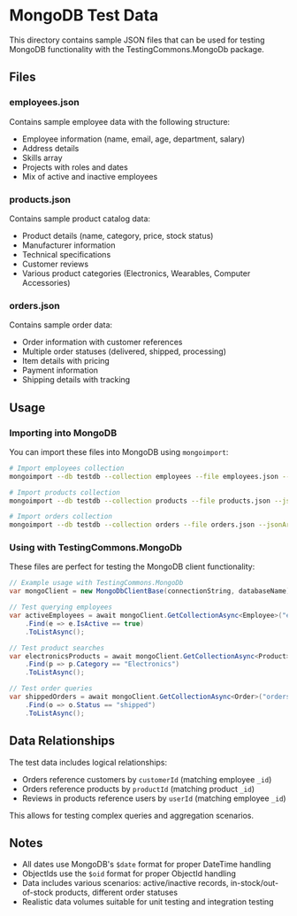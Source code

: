 # MongoDB Test Data

This directory contains sample JSON files that can be used for testing MongoDB functionality with the TestingCommons.MongoDb package.

## Files

### employees.json
Contains sample employee data with the following structure:
- Employee information (name, email, age, department, salary)
- Address details
- Skills array
- Projects with roles and dates
- Mix of active and inactive employees

### products.json  
Contains sample product catalog data:
- Product details (name, category, price, stock status)
- Manufacturer information
- Technical specifications
- Customer reviews
- Various product categories (Electronics, Wearables, Computer Accessories)

### orders.json
Contains sample order data:
- Order information with customer references
- Multiple order statuses (delivered, shipped, processing)
- Item details with pricing
- Payment information
- Shipping details with tracking

## Usage

### Importing into MongoDB

You can import these files into MongoDB using `mongoimport`:

```bash
# Import employees collection
mongoimport --db testdb --collection employees --file employees.json --jsonArray

# Import products collection  
mongoimport --db testdb --collection products --file products.json --jsonArray

# Import orders collection
mongoimport --db testdb --collection orders --file orders.json --jsonArray
```

### Using with TestingCommons.MongoDb

These files are perfect for testing the MongoDB client functionality:

```csharp
// Example usage with TestingCommons.MongoDb
var mongoClient = new MongoDbClientBase(connectionString, databaseName);

// Test querying employees
var activeEmployees = await mongoClient.GetCollectionAsync<Employee>("employees")
    .Find(e => e.IsActive == true)
    .ToListAsync();

// Test product searches
var electronicsProducts = await mongoClient.GetCollectionAsync<Product>("products")
    .Find(p => p.Category == "Electronics")
    .ToListAsync();

// Test order queries
var shippedOrders = await mongoClient.GetCollectionAsync<Order>("orders")
    .Find(o => o.Status == "shipped")
    .ToListAsync();
```

## Data Relationships

The test data includes logical relationships:
- Orders reference customers by `customerId` (matching employee `_id`)
- Orders reference products by `productId` (matching product `_id`)
- Reviews in products reference users by `userId` (matching employee `_id`)

This allows for testing complex queries and aggregation scenarios.

## Notes

- All dates use MongoDB's `$date` format for proper DateTime handling
- ObjectIds use the `$oid` format for proper ObjectId handling
- Data includes various scenarios: active/inactive records, in-stock/out-of-stock products, different order statuses
- Realistic data volumes suitable for unit testing and integration testing

